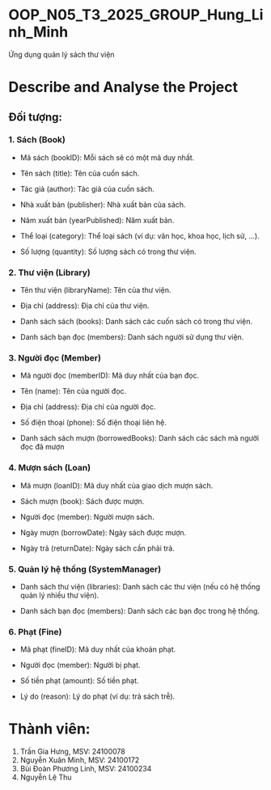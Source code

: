 # OOP_N05_T3_2025_GROUP_Hung_Linh_Minh
Ứng dụng quản lý sách thư viện
# Describe and Analyse the Project
## Đối tượng:
### 1. Sách (Book)

+ Mã sách (bookID): Mỗi sách sẽ có một mã duy nhất.

+ Tên sách (title): Tên của cuốn sách.

+ Tác giả (author): Tác giả của cuốn sách.

+ Nhà xuất bản (publisher): Nhà xuất bản của sách.

+ Năm xuất bản (yearPublished): Năm xuất bản.

+ Thể loại (category): Thể loại sách (ví dụ: văn học, khoa học, lịch sử, ...).

+ Số lượng (quantity): Số lượng sách có trong thư viện.

### 2. Thư viện (Library)

+ Tên thư viện (libraryName): Tên của thư viện.

+ Địa chỉ (address): Địa chỉ của thư viện.

+ Danh sách sách (books): Danh sách các cuốn sách có trong thư viện.

+ Danh sách bạn đọc (members): Danh sách người sử dụng thư viện.

### 3. Người đọc (Member)

+ Mã người đọc (memberID): Mã duy nhất của bạn đọc.

+ Tên (name): Tên của người đọc.

+ Địa chỉ (address): Địa chỉ của người đọc.

+ Số điện thoại (phone): Số điện thoại liên hệ.

+ Danh sách sách mượn (borrowedBooks): Danh sách các sách mà người đọc đã mượn

### 4. Mượn sách (Loan)

+ Mã mượn (loanID): Mã duy nhất của giao dịch mượn sách.

+ Sách mượn (book): Sách được mượn.

+ Người đọc (member): Người mượn sách.

+ Ngày mượn (borrowDate): Ngày sách được mượn.

+ Ngày trả (returnDate): Ngày sách cần phải trả.

### 5. Quản lý hệ thống (SystemManager)

+ Danh sách thư viện (libraries): Danh sách các thư viện (nếu có hệ thống quản lý nhiều thư viện).

+ Danh sách bạn đọc (members): Danh sách các bạn đọc trong hệ thống.

### 6. Phạt (Fine)

+ Mã phạt (fineID): Mã duy nhất của khoản phạt.

+ Người đọc (member): Người bị phạt.

+ Số tiền phạt (amount): Số tiền phạt.

+ Lý do (reason): Lý do phạt (ví dụ: trả sách trễ).
# Thành viên:
1. Trần Gia Hưng, MSV: 24100078
2. Nguyễn Xuân Minh, MSV: 24100172
3. Bùi Đoàn Phương Linh, MSV: 24100234
4. Nguyễn Lệ Thu
